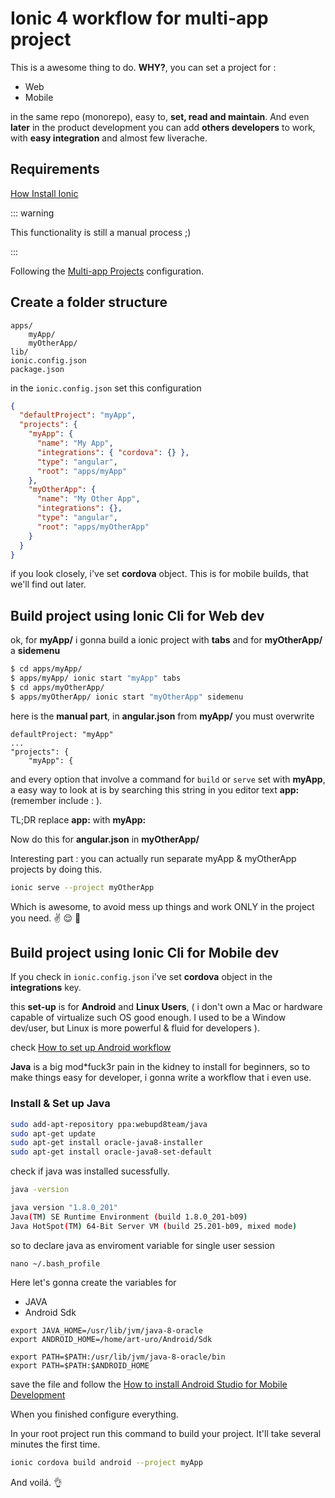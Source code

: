 # Ionic 4 workflow for multi-app project

This is a awesome thing to do. **WHY?**, you can set a project for :

- Web
- Mobile

in the same repo (monorepo), easy to, **set, read and maintain**. And even **later** in the product development you can add **others developers** to work, with **easy integration** and almost few liverache.

## Requirements

[How Install Ionic](https://ionicframework.com/docs/installation/cli)

::: warning

This functionality is still a manual process ;)

:::

Following the [Multi-app Projects](https://ionicframework.com/docs/cli/configuration#multi-app-projects) configuration.

## Create a folder structure

    apps/
        myApp/
        myOtherApp/
    lib/
    ionic.config.json
    package.json

in the `ionic.config.json` set this configuration

```json
{
  "defaultProject": "myApp",
  "projects": {
    "myApp": {
      "name": "My App",
      "integrations": { "cordova": {} },
      "type": "angular",
      "root": "apps/myApp"
    },
    "myOtherApp": {
      "name": "My Other App",
      "integrations": {},
      "type": "angular",
      "root": "apps/myOtherApp"
    }
  }
}
```

if you look closely, i've set **cordova** object. This is for mobile builds, that we'll find out later.

## Build project using Ionic Cli for Web dev

ok, for **myApp/** i gonna build a ionic project with **tabs** and for **myOtherApp/** a **sidemenu**

```bash
$ cd apps/myApp/
$ apps/myApp/ ionic start "myApp" tabs
$ cd apps/myOtherApp/
$ apps/myOtherApp/ ionic start "myOtherApp" sidemenu
```

here is the **manual part**, in **angular.json** from **myApp/** you must overwrite

    defaultProject: "myApp"
    ...
    "projects": {
        "myApp": {

and every option that involve a command for `build` or `serve` set with **myApp**, a easy way to look at is by searching this string in you editor text **app:** (remember include : ).

TL;DR replace **app:** with **myApp:**

Now do this for **angular.json** in **myOtherApp/**

Interesting part : you can actually run separate myApp & myOtherApp projects by doing this.

```bash
ionic serve --project myOtherApp
```

Which is awesome, to avoid mess up things and work ONLY in the project you need. :v: :relieved: :metal:

## Build project using Ionic Cli for Mobile dev

If you check in `ionic.config.json` i've set **cordova** object in the **integrations** key.

this **set-up** is for **Android** and **Linux Users**, ( i don't own a Mac or hardware capable of virtualize such OS good enough. I used to be a Window dev/user, but Linux is more powerful & fluid for developers ).

check [How to set up Android workflow](https://ionicframework.com/docs/installation/android)

**Java** is a big mod\*fuck3r pain in the kidney to install for beginners, so to make things easy for developer, i gonna write a workflow that i even use.

### Install & Set up Java

```bash
sudo add-apt-repository ppa:webupd8team/java
sudo apt-get update
sudo apt-get install oracle-java8-installer
sudo apt-get install oracle-java8-set-default
```

check if java was installed sucessfully.

```bash
java -version

java version "1.8.0_201"
Java(TM) SE Runtime Environment (build 1.8.0_201-b09)
Java HotSpot(TM) 64-Bit Server VM (build 25.201-b09, mixed mode)
```

so to declare java as enviroment variable for single user session

```
nano ~/.bash_profile
```

Here let's gonna create the variables for

- JAVA
- Android Sdk

```
export JAVA_HOME=/usr/lib/jvm/java-8-oracle
export ANDROID_HOME=/home/art-uro/Android/Sdk

export PATH=$PATH:/usr/lib/jvm/java-8-oracle/bin
export PATH=$PATH:$ANDROID_HOME
```

save the file and follow the [How to install Android Studio for Mobile Development](https://ionicframework.com/docs/installation/android#android-studio)

When you finished configure everything.

In your root project run this command to build your project. It'll take several minutes the first time.

```bash
ionic cordova build android --project myApp
```

And voilá. :ok_hand:
